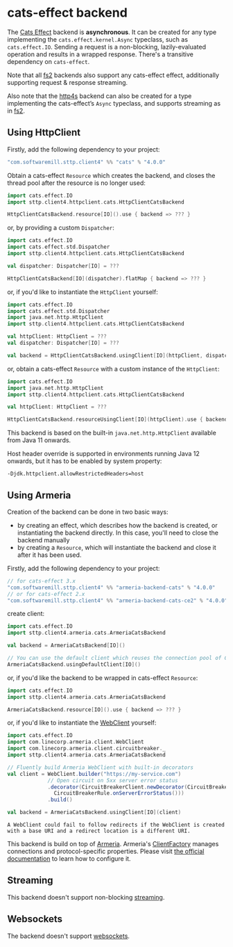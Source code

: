 # cats-effect backend

The [Cats Effect](https://github.com/typelevel/cats-effect) backend is **asynchronous**. 
It can be created for any type implementing the `cats.effect.kernel.Async` typeclass, such as `cats.effect.IO`. 
Sending a request is a non-blocking, lazily-evaluated operation and results in a wrapped response. 
There's a transitive dependency on `cats-effect`. 

Note that all [fs2](fs2.md) backends also support any cats-effect effect, additionally supporting request & response streaming.

Also note that the [http4s](http4s.md) backend can also be created for a type implementing the cats-effect’s `Async` typeclass, and supports streaming as in [fs2](fs2.md).

## Using HttpClient

Firstly, add the following dependency to your project:

```scala
"com.softwaremill.sttp.client4" %% "cats" % "4.0.0"
```

Obtain a cats-effect `Resource` which creates the backend, and closes the thread pool after the resource is no longer used:

```scala
import cats.effect.IO
import sttp.client4.httpclient.cats.HttpClientCatsBackend

HttpClientCatsBackend.resource[IO]().use { backend => ??? }
```

or, by providing a custom `Dispatcher`:

```scala
import cats.effect.IO
import cats.effect.std.Dispatcher
import sttp.client4.httpclient.cats.HttpClientCatsBackend

val dispatcher: Dispatcher[IO] = ???

HttpClientCatsBackend[IO](dispatcher).flatMap { backend => ??? }
```

or, if you'd like to instantiate the `HttpClient` yourself:

```scala
import cats.effect.IO
import cats.effect.std.Dispatcher
import java.net.http.HttpClient
import sttp.client4.httpclient.cats.HttpClientCatsBackend

val httpClient: HttpClient = ???
val dispatcher: Dispatcher[IO] = ???

val backend = HttpClientCatsBackend.usingClient[IO](httpClient, dispatcher)
```

or, obtain a cats-effect `Resource` with a custom instance of the `HttpClient`:

```scala
import cats.effect.IO
import java.net.http.HttpClient
import sttp.client4.httpclient.cats.HttpClientCatsBackend

val httpClient: HttpClient = ???

HttpClientCatsBackend.resourceUsingClient[IO](httpClient).use { backend => ??? }
```

This backend is based on the built-in `java.net.http.HttpClient` available from Java 11 onwards.

Host header override is supported in environments running Java 12 onwards, but it has to be enabled by system property:

```
-Djdk.httpclient.allowRestrictedHeaders=host
```

## Using Armeria

Creation of the backend can be done in two basic ways:

* by creating an effect, which describes how the backend is created, or instantiating the backend directly. In this case, you'll need to close the backend manually
* by creating a `Resource`, which will instantiate the backend and close it after it has been used.

Firstly, add the following dependency to your project:

```scala
// for cats-effect 3.x
"com.softwaremill.sttp.client4" %% "armeria-backend-cats" % "4.0.0" 
// or for cats-effect 2.x
"com.softwaremill.sttp.client4" %% "armeria-backend-cats-ce2" % "4.0.0" 
```

create client:

```scala
import cats.effect.IO
import sttp.client4.armeria.cats.ArmeriaCatsBackend

val backend = ArmeriaCatsBackend[IO]()

// You can use the default client which reuses the connection pool of ClientFactory.ofDefault()
ArmeriaCatsBackend.usingDefaultClient[IO]()
```

or, if you'd like the backend to be wrapped in cats-effect `Resource`:

```scala
import cats.effect.IO
import sttp.client4.armeria.cats.ArmeriaCatsBackend

ArmeriaCatsBackend.resource[IO]().use { backend => ??? }
```

or, if you'd like to instantiate the [WebClient](https://armeria.dev/docs/client-http) yourself:

```scala
import cats.effect.IO
import com.linecorp.armeria.client.WebClient
import com.linecorp.armeria.client.circuitbreaker._
import sttp.client4.armeria.cats.ArmeriaCatsBackend

// Fluently build Armeria WebClient with built-in decorators
val client = WebClient.builder("https://my-service.com")
             // Open circuit on 5xx server error status
             .decorator(CircuitBreakerClient.newDecorator(CircuitBreaker.ofDefaultName(),
               CircuitBreakerRule.onServerErrorStatus()))
             .build()

val backend = ArmeriaCatsBackend.usingClient[IO](client)
```

```{note}
A WebClient could fail to follow redirects if the WebClient is created with a base URI and a redirect location is a different URI.
```

This backend is build on top of [Armeria](https://armeria.dev/docs/client-http).
Armeria's [ClientFactory](https://armeria.dev/docs/client-factory) manages connections and protocol-specific properties.
Please visit [the official documentation](https://armeria.dev/docs/client-factory) to learn how to configure it.

## Streaming

This backend doesn't support non-blocking [streaming](../requests/streaming.md).

## Websockets

The backend doesn't support [websockets](../other/websockets.md).
